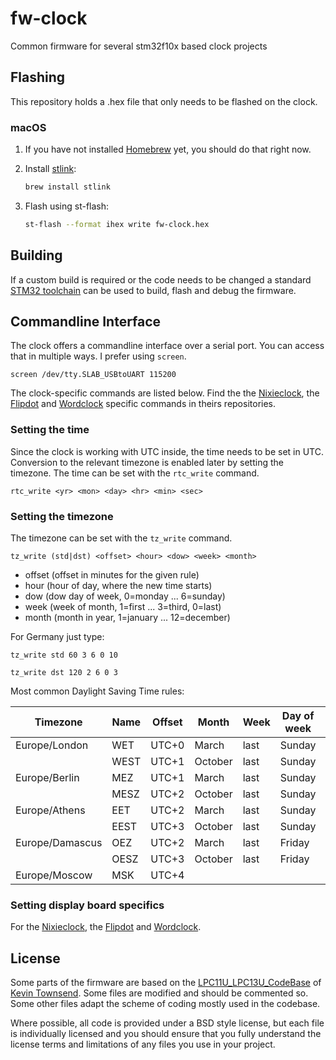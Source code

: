 # fw-clock
Common firmware for several stm32f10x based clock projects

## Flashing ##

This repository holds a .hex file that only needs to be flashed on the clock.

### macOS ###

1. If you have not installed [Homebrew][brew] yet, you should do that right now.

2. Install [stlink][stlink]:

    ```bash
    brew install stlink
    ```

3. Flash using st-flash:

    ```bash
    st-flash --format ihex write fw-clock.hex
    ```

## Building ##

If a custom build is required or the code needs to be changed a standard [STM32 toolchain][toolchain] can be used to build, flash and debug the firmware.


## Commandline Interface ##

The clock offers a commandline interface over a serial port.
You can access that in multiple ways. I prefer using `screen`.

`screen /dev/tty.SLAB_USBtoUART 115200`

The clock-specific commands are listed below. Find the the [Nixieclock][nixieclock], the [Flipdot][flipdot] and [Wordclock][wordclock] specific commands in theirs repositories.

### Setting the time ###

Since the clock is working with UTC inside, the time needs to be set in UTC.
Conversion to the relevant timezone is enabled later by setting the timezone.
The time can be set with the `rtc_write` command.

`rtc_write <yr> <mon> <day> <hr> <min> <sec>`

### Setting the timezone ###

The timezone can be set with the `tz_write` command.

`tz_write (std|dst) <offset> <hour> <dow> <week> <month>`

- offset (offset in minutes for the given rule)
- hour   (hour of day, where the new time starts)
- dow    (dow day of week, 0=monday ... 6=sunday)
- week   (week of month, 1=first ... 3=third, 0=last)
- month  (month in year, 1=january ... 12=december)

For Germany just type:

`tz_write std 60 3 6 0 10`

`tz_write dst 120 2 6 0 3`

Most common Daylight Saving Time rules:

| Timezone      | Name | Offset | Month   | Week | Day of week | Hour |
| ------------- | ---- | ------ | ------- | ---- | ----------- | ---- |
| Europe/London | WET  | UTC+0  | March   | last | Sunday      | 1    |
|               | WEST | UTC+1  | October | last | Sunday      | 1    |
| Europe/Berlin | MEZ  | UTC+1  | March   | last | Sunday      | 1    |
|               | MESZ | UTC+2  | October | last | Sunday      | 1    |
| Europe/Athens | EET  | UTC+2  | March   | last | Sunday      | 1    |
|               | EEST | UTC+3  | October | last | Sunday      | 1    |
| Europe/Damascus | OEZ  | UTC+2  | March | last | Friday      | 0    |
|               | OESZ | UTC+3  | October | last | Friday      | 0    |
| Europe/Moscow | MSK  | UTC+4  |         |      |             |      |


### Setting display board specifics

For the [Nixieclock][nixieclock], the [Flipdot][flipdot] and [Wordclock][wordclock].


## License ##

Some parts of the firmware are based on the [LPC11U_LPC13U_CodeBase][codebase] of [Kevin Townsend][microbuilder]. Some files are modified and should be commented so. Some other files adapt the scheme of coding mostly used in the codebase.

Where possible, all code is provided under a BSD style license, but each file is individually licensed and you should ensure that you fully understand the license terms and limitations of any files you use in your project.

[codebase]: https://github.com/microbuilder/LPC11U_LPC13U_CodeBase
[microbuilder]: http://www.microbuilder.eu/
[toolchain]: https://jan1s.github.io/jekyll/update/2016/11/27/stm32-toolchain.html
[nixieclock]: https://github.com/jan1s/hw-nixieclock
[flipdot]: https://github.com/jan1s/hw-flipdot
[wordclock]: https://github.com/jan1s/hw-wordclock
[brew]: http://brew.sh
[stlink]: https://github.com/texane/stlink
